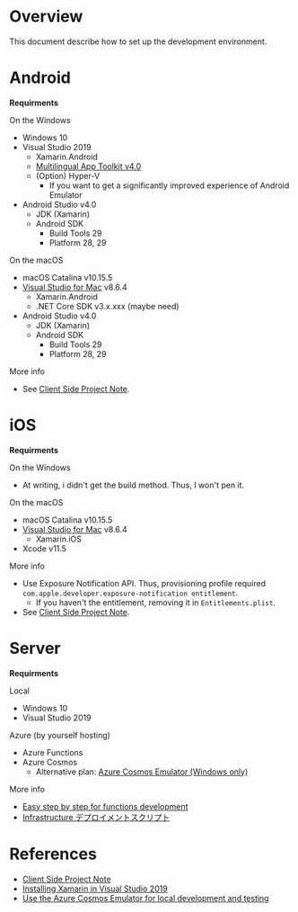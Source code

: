 # Overview

This document describe how to set up the development environment.

# Android

**Requirments**

On the Windows

- Windows 10
- Visual Studio 2019
  - Xamarin.Android
  - [Multilingual App Toolkit v4.0](https://marketplace.visualstudio.com/items?itemName=MultilingualAppToolkit.MultilingualAppToolkit-18308)
  - (Option) Hyper-V
	- If you want to get a significantly improved experience of Android Emulator
- Android Studio v4.0
  - JDK (Xamarin)
  - Android SDK
	- Build Tools 29
	- Platform 28, 29

On the macOS

- macOS Catalina v10.15.5
- [Visual Studio for Mac](https://visualstudio.microsoft.com/ja/vs/mac/xamarin/) v8.6.4
  - Xamarin.Android
  - .NET Core SDK v3.x.xxx (maybe need)
- Android Studio v4.0
  - JDK (Xamarin)
  - Android SDK
	- Build Tools 29
	- Platform 28, 29

More info

- See [Client Side Project Note](Developer-Node.md).

# iOS

**Requirments**

On the Windows

- At writing, i didn't get the build method. Thus, I won't pen it.

On the macOS

- macOS Catalina v10.15.5
- [Visual Studio for Mac](https://visualstudio.microsoft.com/ja/vs/mac/xamarin/) v8.6.4
  - Xamarin.iOS
- Xcode v11.5

More info

- Use Exposure Notification API. Thus, provisioning profile required `com.apple.developer.exposure-notification entitlement`.
  - If you haven't the entitlement, removing it in `Entitlements.plist`.
- See [Client Side Project Note](Developer-Node.md).

# Server

**Requirments**

Local

- Windows 10
- Visual Studio 2019

Azure (by yourself hosting)

- Azure Functions
- Azure Cosmos
  - Alternative plan: [Azure Cosmos Emulator (Windows only)](https://docs.microsoft.com/en-us/azure/cosmos-db/local-emulator-release-notes)

More info

- [Easy step by step for functions development](./step-by-step-for-functions-development.md)
- [Infrastructure デプロイメントスクリプト](../infrastructure/Readme.md)

# References

- [Client Side Project Note](Developer-Node.md)
- [Installing Xamarin in Visual Studio 2019](https://docs.microsoft.com/en-us/xamarin/get-started/installation/windows)
- [Use the Azure Cosmos Emulator for local development and testing](https://docs.microsoft.com/en-us/azure/cosmos-db/local-emulator)

